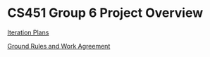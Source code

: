 # CS451 Group 6 Project Overview

[Iteration Plans](https://docs.google.com/spreadsheets/d/1YAR9Iea_5enjX4G4YDLlGHYFrZbsqV76wZoHmMZoQMc/edit?usp=sharing)

[Ground Rules and Work Agreement](https://docs.google.com/document/d/1cfMtX7VBfya8j9n-NJiM30QzgLqE8wwRQGGHLZ1i5cs/edit?usp=sharing)
